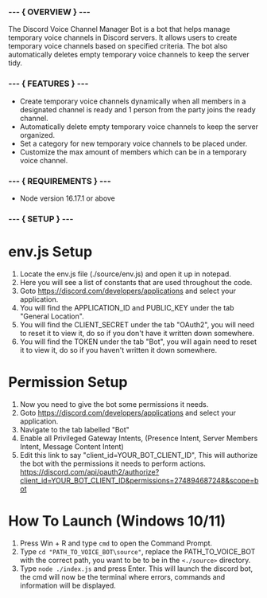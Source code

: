 ### --- { OVERVIEW } --- ###
The Discord Voice Channel Manager Bot is a bot that helps manage temporary voice channels in Discord servers. It allows users to create temporary voice channels based on specified criteria. The bot also automatically deletes empty temporary voice channels to keep the server tidy.

### --- { FEATURES } --- ###
- Create temporary voice channels dynamically when all members in a designated channel is ready and 1 person from the party joins the ready channel.
- Automatically delete empty temporary voice channels to keep the server organized.
- Set a category for new temporary voice channels to be placed under.
- Customize the max amount of members which can be in a temporary voice channel.

### --- { REQUIREMENTS } --- ###
- Node version 16.17.1 or above

### --- { SETUP } --- ###
# env.js Setup
1. Locate the env.js file (./source/env.js) and open it up in notepad.
2. Here you will see a list of constants that are used throughout the code.
3. Goto https://discord.com/developers/applications and select your application.
4. You will find the APPLICATION_ID and PUBLIC_KEY under the tab "General Location".
5. You will find the CLIENT_SECRET under the tab "OAuth2", you will need to reset it to view it, do so if you don't have it written down somewhere.
6. You will find the TOKEN under the tab "Bot", you will again need to reset it to view it, do so if you haven't written it down somewhere.

# Permission Setup
1. Now you need to give the bot some permissions it needs.
2. Goto https://discord.com/developers/applications and select your application.
3. Navigate to the tab labelled "Bot"
4. Enable all Privileged Gateway Intents, (Presence Intent, Server Members Intent, Message Content Intent)
5. Edit this link to say "client_id=YOUR_BOT_CLIENT_ID", This will authorize the bot with the permissions it needs to perform actions. https://discord.com/api/oauth2/authorize?client_id=YOUR_BOT_CLIENT_ID&permissions=274894687248&scope=bot

# How To Launch (Windows 10/11)
1. Press Win + R and type `cmd` to open the Command Prompt.
2. Type `cd "PATH_TO_VOICE_BOT\source"`, replace the PATH_TO_VOICE_BOT with the correct path, you want to be to be in the `<./source>` directory.
3. Type `node ./index.js`  and press Enter. This will launch the discord bot, the cmd will now be the terminal where errors, commands and information will be displayed.